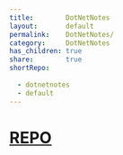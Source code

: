 ```yaml
---
title:        DotNetNotes  
layout:       default  
permalink:    DotNetNotes/  
category:     DotNetNotes  
has_children: true  
share:        true  
shortRepo:  
  
  - dotnetnotes  
  - default  
---
```

  
# [REPO](https://github.com/14paxton/DotNetNotes)
